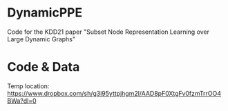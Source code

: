 # DynamicPPE
Code for the KDD21 paper "Subset Node Representation Learning over Large Dynamic Graphs"

# Code & Data
Temp location: https://www.dropbox.com/sh/g3i95yttpjhgm2l/AAD8pF0XtgFv0fzmTrrOO4BWa?dl=0
